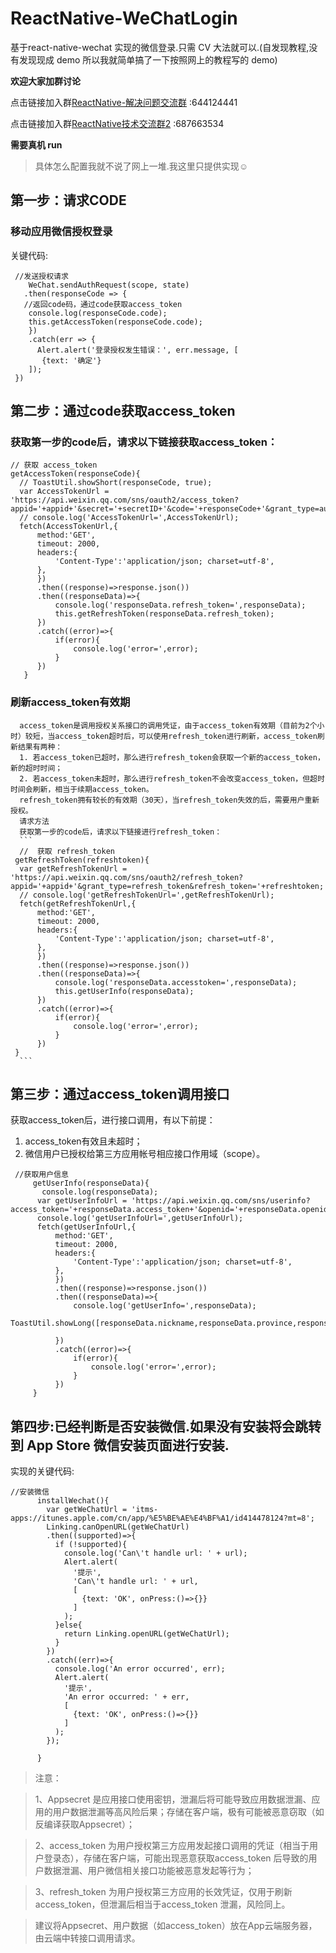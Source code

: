 # ReactNative-WeChatLogin
基于react-native-wechat 实现的微信登录.只需 CV 大法就可以.(自发现教程,没有发现现成 demo 所以我就简单搞了一下按照网上的教程写的 demo)

**欢迎大家加群讨论**

点击链接加入群[ReactNative-解决问题交流群](https://jq.qq.com/?_wv=1027&k=4EZwdSd) :644124441

点击链接加入群[ReactNative技术交流群2](https://jq.qq.com/?_wv=1027&k=55Dujm4)  :687663534

**需要真机 run**
> 具体怎么配置我就不说了网上一堆.我这里只提供实现☺
## 第一步：请求CODE
 ### 移动应用微信授权登录
 关键代码:
 ```
  //发送授权请求
     WeChat.sendAuthRequest(scope, state)
    .then(responseCode => {
    //返回code码，通过code获取access_token
     console.log(responseCode.code);
     this.getAccessToken(responseCode.code);
     })
     .catch(err => {
       Alert.alert('登录授权发生错误：', err.message, [
        {text: '确定'}
     ]);
  })
 ```
## 第二步：通过code获取access_token
  ### 获取第一步的code后，请求以下链接获取access_token：
  ```
  // 获取 access_token
  getAccessToken(responseCode){
    // ToastUtil.showShort(responseCode, true);
    var AccessTokenUrl = 'https://api.weixin.qq.com/sns/oauth2/access_token?appid='+appid+'&secret='+secretID+'&code='+responseCode+'&grant_type=authorization_code';
    // console.log('AccessTokenUrl=',AccessTokenUrl);
    fetch(AccessTokenUrl,{
        method:'GET',
        timeout: 2000,
        headers:{
            'Content-Type':'application/json; charset=utf-8',
        },
        })
        .then((response)=>response.json())
        .then((responseData)=>{
            console.log('responseData.refresh_token=',responseData);
            this.getRefreshToken(responseData.refresh_token);
        })
        .catch((error)=>{
            if(error){
                console.log('error=',error);
            }
        })
     }
  ```
  ### 刷新access_token有效期
      access_token是调用授权关系接口的调用凭证，由于access_token有效期（目前为2个小时）较短，当access_token超时后，可以使用refresh_token进行刷新，access_token刷新结果有两种：
      1. 若access_token已超时，那么进行refresh_token会获取一个新的access_token，新的超时时间；
      2. 若access_token未超时，那么进行refresh_token不会改变access_token，但超时时间会刷新，相当于续期access_token。
      refresh_token拥有较长的有效期（30天），当refresh_token失效的后，需要用户重新授权。
      请求方法
      获取第一步的code后，请求以下链接进行refresh_token：
      ```
      //  获取 refresh_token
     getRefreshToken(refreshtoken){
      var getRefreshTokenUrl = 'https://api.weixin.qq.com/sns/oauth2/refresh_token?appid='+appid+'&grant_type=refresh_token&refresh_token='+refreshtoken;
      // console.log('getRefreshTokenUrl=',getRefreshTokenUrl);
      fetch(getRefreshTokenUrl,{
          method:'GET',
          timeout: 2000,
          headers:{
              'Content-Type':'application/json; charset=utf-8',
          },
          })
          .then((response)=>response.json())
          .then((responseData)=>{
              console.log('responseData.accesstoken=',responseData);
              this.getUserInfo(responseData);
          })
          .catch((error)=>{
              if(error){
                  console.log('error=',error);
              }
          })
     }
      ```
## 第三步：通过access_token调用接口
获取access_token后，进行接口调用，有以下前提：
1. access_token有效且未超时；
2. 微信用户已授权给第三方应用帐号相应接口作用域（scope）。
```
 //获取用户信息
     getUserInfo(responseData){
       console.log(responseData);
      var getUserInfoUrl = 'https://api.weixin.qq.com/sns/userinfo?access_token='+responseData.access_token+'&openid='+responseData.openid;
      console.log('getUserInfoUrl=',getUserInfoUrl);
      fetch(getUserInfoUrl,{
          method:'GET',
          timeout: 2000,
          headers:{
              'Content-Type':'application/json; charset=utf-8',
          },
          })
          .then((response)=>response.json())
          .then((responseData)=>{
              console.log('getUserInfo=',responseData);
              ToastUtil.showLong([responseData.nickname,responseData.province,responseData.city,responseData.openid],true) 

          })
          .catch((error)=>{
              if(error){
                  console.log('error=',error);
              }
          })
     }
```
## 第四步:已经判断是否安装微信.如果没有安装将会跳转到 App Store 微信安装页面进行安装.
实现的关键代码:
```
//安装微信
      installWechat(){
        var getWeChatUrl = 'itms-apps://itunes.apple.com/cn/app/%E5%BE%AE%E4%BF%A1/id414478124?mt=8';
        Linking.canOpenURL(getWeChatUrl)
        .then((supported)=>{  
          if (!supported){  
            console.log('Can\'t handle url: ' + url);  
            Alert.alert(  
              '提示',   
              'Can\'t handle url: ' + url,  
              [  
                {text: 'OK', onPress:()=>{}}  
              ]  
            );  
          }else{  
            return Linking.openURL(getWeChatUrl);  
          }  
        }) 
        .catch((err)=>{  
          console.log('An error occurred', err);  
          Alert.alert(  
            '提示',   
            'An error occurred: ' + err,  
            [  
              {text: 'OK', onPress:()=>{}}  
            ]  
          );  
        });   
       
      }

```

> 注意：

> 1、Appsecret 是应用接口使用密钥，泄漏后将可能导致应用数据泄漏、应用的用户数据泄漏等高风险后果；存储在客户端，极有可能被恶意窃取（如反编译获取Appsecret）；

> 2、access_token 为用户授权第三方应用发起接口调用的凭证（相当于用户登录态），存储在客户端，可能出现恶意获取access_token 后导致的用户数据泄漏、用户微信相关接口功能被恶意发起等行为；

> 3、refresh_token 为用户授权第三方应用的长效凭证，仅用于刷新access_token，但泄漏后相当于access_token 泄漏，风险同上。

> 建议将Appsecret、用户数据（如access_token）放在App云端服务器，由云端中转接口调用请求。

